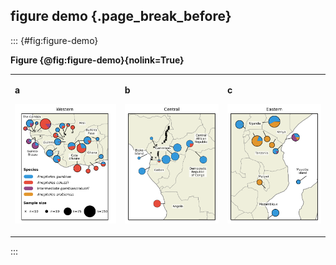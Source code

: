 ## figure demo {.page_break_before}

::: {#fig:figure-demo}

**Figure {@fig:figure-demo}{nolink=True}**

<table>
<tr>

<td style="border: none">

**a**

![](images/western_map_label.svg)
  
</td>
<td style="border: none">

**b**

![](images/central_map_label.svg)

</td>

<td style="border: none">

**c**

![](images/eastern_map_label.svg)

</td>

</tr>
</table>

:::